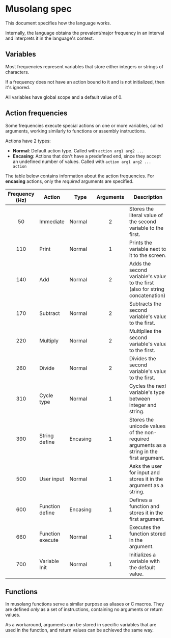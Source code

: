 # Musolang spec

This document specifies how the language works.

Internally, the language obtains the prevalent/major frequency in an interval and interprets it in the language's context.

## Variables

Most frequencies represent variables that store either integers or strings of characters.

If a frequency does not have an action bound to it and is not initialized, then it's ignored.

All variables have global scope and a default value of 0.

## Action frequencies

Some frequencies execute special actions on one or more variables, called arguments, working similarly to functions or assembly instructions.

Actions have 2 types:
- **Normal**: Default action type. Called with ```action arg1 arg2 ...```
- **Encasing**: Actions that don't have a predefined end, since they accept an undefined number of values. Called with ```action arg1 arg2 ... action```

The table below contains information about the action frequencies. For **encasing** actions, only the *required* arguments are specified.

| Frequency (Hz) | Action           | Type     | Arguments | Description |
| :------------: | ---------------- | -------- | :-------: | ----------- |
| 50             | Immediate        | Normal   | 2         | Stores the literal value of the second variable to the first.
| 110            | Print            | Normal   | 1         | Prints the variable next to it to the screen.
| 140            | Add              | Normal   | 2         | Adds the second variable's value to the first (also for string concatenation).
| 170            | Subtract         | Normal   | 2         | Subtracts the second variable's value to the first.
| 220            | Multiply         | Normal   | 2         | Multiplies the second variable's value to the first.
| 260            | Divide           | Normal   | 2         | Divides the second variable's value to the first.
| 310            | Cycle type       | Normal   | 1         | Cycles the next variable's type between integer and string.
| 390            | String define    | Encasing | 1         | Stores the unicode values of the non-required arguments as a string in the first argument.
| 500            | User input       | Normal   | 1         | Asks the user for input and stores it in the argument as a string.
| 600            | Function define  | Encasing | 1         | Defines a function  and stores it in the first argument.
| 660            | Function execute | Normal   | 1         | Executes the function stored in the argument.
| 700            | Variable Init    | Normal   | 1         | Initializes a variable with the default value.

## Functions

In musolang functions serve a similar purpose as aliases or C macros. They are defined *only* as a set of instructions, containing no arguments or return values.

As a workaround, arguments can be stored in specific variables that are used in the function, and return values can be achieved the same way.
